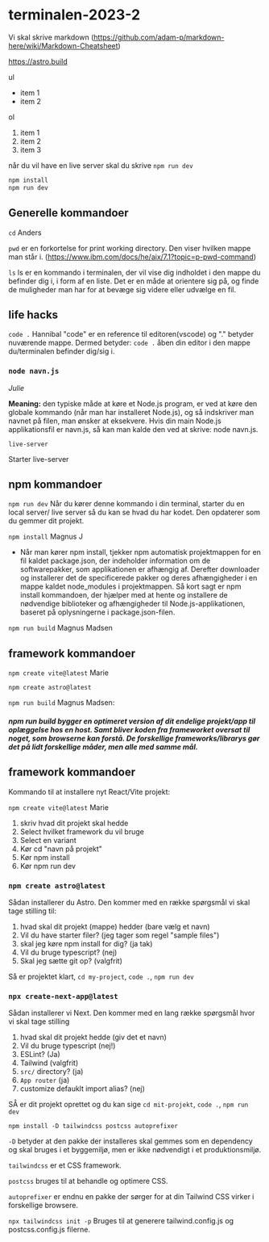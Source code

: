 
# terminalen-2023-2

Vi skal skrive markdown (https://github.com/adam-p/markdown-here/wiki/Markdown-Cheatsheet)

https://astro.build

ul

- item 1
- item 2

ol

1. item 1
2. item 2
3. item 3

når du vil have en live server skal du skrive `npm run dev`

```bash
npm install
npm run dev
```

## Generelle kommandoer

`cd` Anders

`pwd` er en forkortelse for print working directory. Den viser hvilken mappe man står i. (https://www.ibm.com/docs/he/aix/7.1?topic=p-pwd-command)

`ls`
ls er en kommando i terminalen, der vil vise dig indholdet i den mappe du befinder dig i, i form af en liste.
Det er en måde at orientere sig på, og finde de muligheder man har for at bevæge sig videre eller udvælge en fil.

## life hacks

`code .` Hannibal
"code" er en reference til editoren(vscode) og "." betyder nuværende mappe. Dermed betyder: `code .` åben din editor i den mappe du/terminalen befinder dig/sig i. 

### `node navn.js`
_Julie_

**Meaning:** den typiske måde at køre et Node.js program, er ved at køre den globale kommando (når man har installeret Node.js), og så indskriver man navnet på filen, man ønsker at eksekvere.
Hvis din main Node.js applikationsfil er navn.js, så kan man kalde den ved at skrive: node navn.js.


`live-server`

Starter live-server

## npm kommandoer

`npm run dev` 
Når du kører denne kommando i din terminal, starter du en local server/ live server så du kan se hvad du har kodet. Den opdaterer som du gemmer dit projekt.

`npm install` Magnus J


- Når man kører npm install, tjekker npm automatisk projektmappen for en fil kaldet package.json, der indeholder information om de softwarepakker, som applikationen er afhængig af. Derefter downloader og installerer det de specificerede pakker og deres afhængigheder i en mappe kaldet node_modules i projektmappen.
  Så kort sagt er npm install kommandoen, der hjælper med at hente og installere de nødvendige biblioteker og afhængigheder til Node.js-applikationen, baseret på oplysningerne i package.json-filen.

`npm run build` Magnus Madsen

## framework kommandoer

`npm create vite@latest` Marie

`npm create astro@latest`

`npm run build` Magnus Madsen: 
##### npm run build bygger en optimeret version af dit endelige projekt/app til oplæggelse hos en host. Samt bliver koden fra frameworket oversat til noget, som browserne kan forstå. De forskellige frameworks/librarys gør det på lidt forskellige måder, men alle med samme mål. 

## framework kommandoer
Kommando til at installere nyt React/Vite projekt:

`npm create vite@latest`  Marie

1. skriv hvad dit projekt skal hedde
2. Select hvilket framework du vil bruge
3. Select en variant
4. Kør cd "navn på projekt"
5. Kør npm install
6. Kør npm run dev

### `npm create astro@latest` 

Sådan installerer du Astro.
Den kommer med en række spørgsmål vi skal tage stilling til:
1. hvad skal dit projekt (mappe) hedder (bare vælg et navn)
2. Vil du have starter filer? (jeg tager som regel "sample files")
3. skal jeg køre npm install for dig? (ja tak)
4. Vil du bruge typescript? (nej)
5. Skal jeg sætte git op? (valgfrit)

Så er projektet klart, `cd my-project`, `code .`, `npm run dev`


### `npx create-next-app@latest`

Sådan installerer vi Next. Den kommer med en lang række spørgsmål hvor vi skal tage stilling
1. hvad skal dit projekt hedde (giv det et navn)
2. Vil du bruge typescript (nej!)
3. ESLint? (Ja)
4. Tailwind (valgfrit)
5. `src/` directory? (ja)
6. `App router` (ja)
7. customize defauklt import alias? (nej)

SÅ er dit projekt oprettet og du kan sige
`cd mit-projekt`, `code .`, `npm run dev`


`npm install -D tailwindcss postcss autoprefixer`


`-D` betyder at den pakke der installeres skal gemmes som en dependency og skal bruges i et byggemiljø, men er ikke nødvendigt i et produktionsmiljø.

`tailwindcss` er et CSS framework.

`postcss` bruges til at behandle og optimere CSS.


`autoprefixer` er endnu en pakke der sørger for at din Tailwind CSS virker i forskellige browsere.


`npx tailwindcss init -p`
 Bruges til at generere tailwind.config.js og postcss.config.js filerne.




